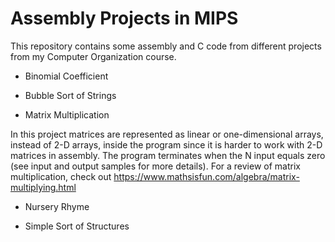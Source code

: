 # Assembly Projects in MIPS

This repository contains some assembly and C code from different projects from my Computer Organization course. 

* Binomial Coefficient

* Bubble Sort of Strings

* Matrix Multiplication

In this project matrices are represented as linear or one-dimensional arrays, instead of 2-D arrays, inside the program since it is harder to work with 2-D matrices in assembly. The program terminates when the N input equals zero (see input and output samples for more details). For a review of matrix multiplication, check out https://www.mathsisfun.com/algebra/matrix-multiplying.html

* Nursery Rhyme

* Simple Sort of Structures
